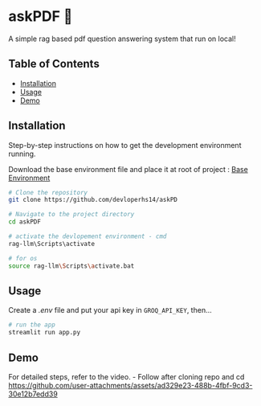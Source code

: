 # askPDF 📄
A simple rag based pdf question answering system that run on local!

## Table of Contents

- [Installation](#installation)
- [Usage](#usage)
- [Demo](#demo)
## Installation

Step-by-step instructions on how to get the development environment running.

Download the base environment file and place it at root of project : [Base Environment](https://drive.google.com/drive/folders/13xsWunhffclKbhuu5ADD7Rc7xTMMFxG0?usp=sharing)

```sh
# Clone the repository
git clone https://github.com/devloperhs14/askPD

# Navigate to the project directory
cd askPDF

# activate the devlopement environment - cmd
rag-llm\Scripts\activate

# for os
source rag-llm\Scripts\activate.bat
```


## Usage
Create a *.env* file and put your api key in `GROQ_API_KEY`, then...
```sh
# run the app
streamlit run app.py
```

## Demo
For detailed steps, refer to the video. - Follow after cloning repo and cd
https://github.com/user-attachments/assets/ad329e23-488b-4fbf-9cd3-30e12b7edd39



